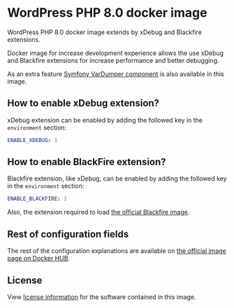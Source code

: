 # WordPress PHP 8.0 docker image

WordPress PHP 8.0 docker image extends by xDebug and Blackfire extensions.

Docker image for increase development experience allows the use xDebug and Blackfire extensions for increase performance and better debugging.

As an extra feature [Symfony VarDumper component](https://symfony.com/doc/current/components/var_dumper.html) is also available in this image.

## How to enable xDebug extension?

xDebug extension can be enabled by adding the followed key in the `environment` section:

```yml
ENABLE_XDEBUG: 1
```

## How to enable BlackFire extension?

Blackfire extension, like xDebug, can be enabled by adding the followed key in the `environment` section:

```yml
ENABLE_BLACKFIRE: 1
```

Also, the extension required to load [the official Blackfire image](https://hub.docker.com/r/blackfire/blackfire).

## Rest of configuration fields

The rest of the configuration explanations are available on [the official image page on Docker HUB](https://hub.docker.com/_/wordpress/).

## License

View [license information](https://wordpress.org/about/license/) for the software contained in this image.
